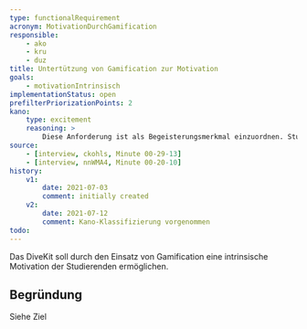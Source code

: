 ```yaml
---
type: functionalRequirement
acronym: MotivationDurchGamification
responsible: 
    - ako
    - kru
    - duz
title: Untertützung von Gamification zur Motivation
goals: 
    - motivationIntrinsisch
implementationStatus: open
prefilterPriorizationPoints: 2
kano:
    type: excitement
    reasoning: >
        Diese Anforderung ist als Begeisterungsmerkmal einzuordnen. Studierenden würde ein Fehlen nicht auffallen. Ein Vorhandensein könnte positiv aufgefasst werden.
source:
    - [interview, ckohls, Minute 00-29-13]
    - [interview, nnWMA4, Minute 00-20-10]
history:
    v1:
        date: 2021-07-03
        comment: initially created
    v2:
        date: 2021-07-12
        comment: Kano-Klassifizierung vorgenommen
todo: 
---
```


Das DiveKit soll durch den Einsatz von Gamification eine intrinsische Motivation der Studierenden ermöglichen.

## Begründung

Siehe Ziel


